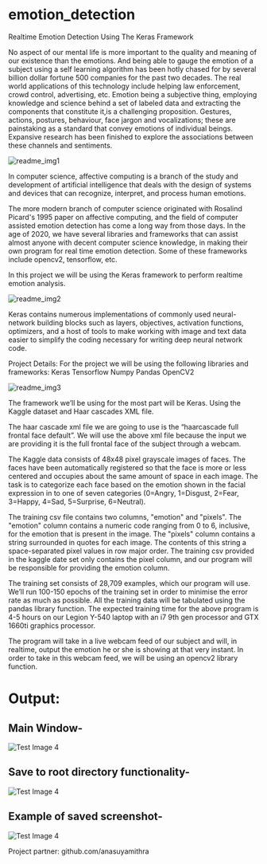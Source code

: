 # emotion_detection
Realtime Emotion Detection Using The Keras Framework

No aspect of our mental life is more important to the quality and meaning of our existence than the emotions. And being able to gauge the emotion of a subject using a self learning algorithm has been hotly chased for by several billion dollar fortune 500 companies for the past two decades. The real world applications of this technology include helping law enforcement, crowd control, advertising, etc. Emotion being a subjective thing, employing knowledge and science behind a set of labeled data and extracting the components that constitute it,is a challenging proposition. Gestures, actions, postures, behaviour, face jargon and vocalizations; these are painstaking as a standard that convey emotions of individual beings. 
Expansive research has been finished to explore the associations between these channels and sentiments. 

![readme_img1](https://user-images.githubusercontent.com/60477228/107118687-69937d00-68a8-11eb-99fe-31c856b61ce2.png)

In computer science, affective computing is a branch of the study and development of artificial intelligence that deals with the design of systems and devices that can recognize, interpret, and process human emotions.

The more modern branch of computer science originated with Rosalind Picard's 1995 paper on affective computing, and the field of computer assisted emotion detection has come a long way from those days. In the age of 2020, we have several libraries and frameworks that can assist almost anyone with decent computer science knowledge, in making their own program for real time emotion detection. Some of these frameworks include opencv2, tensorflow, etc.

In this project we will be using the Keras framework to perform realtime emotion analysis.

![readme_img2](https://user-images.githubusercontent.com/60477228/107118684-68625000-68a8-11eb-87ba-ca232235aa46.png)

Keras contains numerous implementations of commonly used neural-network building blocks such as layers, objectives, activation functions, optimizers, and a host of tools to make working with image and text data easier to simplify the coding necessary for writing deep neural network code.

Project Details:
  For the project we will be using the following libraries and frameworks:
Keras
Tensorflow
Numpy
Pandas
OpenCV2

![readme_img3](https://user-images.githubusercontent.com/60477228/107118696-6d270400-68a8-11eb-869f-fb755d564f62.png)

The framework we’ll be using for the most part will be Keras. Using the Kaggle dataset and Haar cascades XML file.

The haar cascade xml file we are going to use is the “haarcascade full frontal face default”.
We will use the above xml file because the input we are providing it is the full frontal face of the subject through a webcam.

The Kaggle data consists of 48x48 pixel grayscale images of faces. The faces have been automatically registered so that the face is more or less centered and occupies about the same amount of space in each image. The task is to categorize each face based on the emotion shown in the facial expression in to one of seven categories (0=Angry, 1=Disgust, 2=Fear, 3=Happy, 4=Sad, 5=Surprise, 6=Neutral).

The training csv file contains two columns, "emotion" and "pixels". The "emotion" column contains a numeric code ranging from 0 to 6, inclusive, for the emotion that is present in the image. The "pixels" column contains a string surrounded in quotes for each image. The contents of this string a space-separated pixel values in row major order. The training csv provided in the kaggle date set only contains the pixel column, and our program will be responsible for providing the emotion column.



The training set consists of 28,709 examples, which our program will use. We’ll run 100-150 epochs of the training set in order to minimise the error rate as much as possible. All the training data will be tabulated using the pandas library function. The expected training time for the above program is 4-5 hours on our Legion Y-540 laptop with an i7 9th gen processor and GTX 1660ti graphics processor. 

The program will take in a live webcam feed of our subject and will, in realtime, output the emotion he or she is showing at that very instant. In order to take in this webcam feed, we will be using an opencv2 library function.

# Output:
## Main Window-
![Test Image 4](https://github.com/akaashnidhiss/emotion_detection/blob/main/main_window.png?raw=true)
## Save to root directory functionality-
![Test Image 4](https://github.com/akaashnidhiss/emotion_detection/blob/main/save_webcam_image.png?raw=true)
## Example of saved screenshot-
![Test Image 4](https://github.com/akaashnidhiss/emotion_detection/blob/main/example_screenshot.png?raw=true)


Project partner: github.com/anasuyamithra
